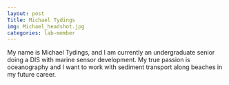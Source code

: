 ```yaml
---
layout: post
Title: Michael Tydings
img: Michael_headshot.jpg
categories: lab-member
---
```


My name is Michael Tydings, and I am currently an undergraduate senior doing a DIS with marine sensor development. My true passion is oceanography and I want to work with sediment transport along beaches in my future career.
